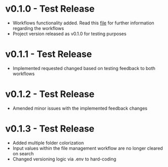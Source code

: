 # v0.1.0 - Test Release

- Workflows functionality added. Read this [file](./README.md) for further information regarding the workflows
- Project version released as v0.1.0 for testing purposes

# v0.1.1 - Test Release

- Implemented requested changed based on testing feedback to both workflows

# v0.1.2 - Test Release

- Amended minor issues with the implemented feedback changes

# v0.1.3 - Test Release

- Added multiple folder colorization
- Input values within the file management workflow are no longer cleared on search
- Changed versioning logic via .env to hard-coding
